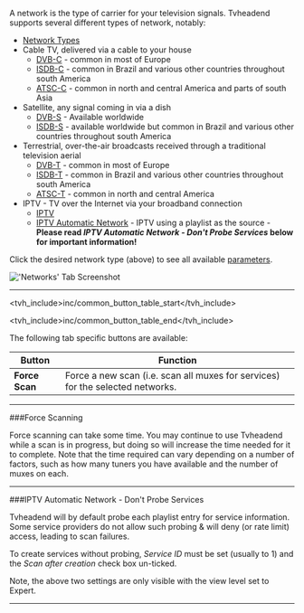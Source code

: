 A network is the type of carrier for your television signals. Tvheadend
supports several different types of network, notably:

* [Network Types](class/mpegts_network)
 * Cable TV, delivered via a cable to your house
   - [DVB-C](class/dvb_network_dvbc) - common in most of Europe
   - [ISDB-C](class/dvb_network_isdb_c) - common in Brazil and various other countries throughout south America
   - [ATSC-C](class/dvb_network_atsc_c) - common in north and central America and parts of south Asia
 * Satellite, any signal coming in via a dish
   - [DVB-S](class/dvb_network_dvbs) - Available worldwide
   - [ISDB-S](class/dvb_network_isdb_s) - available worldwide but common in Brazil and various other countries throughout south America
 * Terrestrial, over-the-air broadcasts received through a traditional television aerial
   - [DVB-T](class/dvb_network_dvbt) - common in most of Europe
   - [ISDB-T](class/dvb_network_isdb_t) - common in Brazil and various other countries throughout south America
   - [ATSC-T](class/dvb_network_atsc_t) - common in north and central America
 * IPTV - TV over the Internet via your broadband connection
   - [IPTV](class/iptv_network)
   - [IPTV Automatic Network](class/iptv_auto_network) - IPTV using a playlist as the source - **Please read *IPTV Automatic Network - Don't Probe Services* below for important information!**  
  
Click the desired network type (above) to see all available 
[parameters](#items).

!['Networks' Tab Screenshot](static/img/doc/mpegts_network/tab.png)

---

<tvh_include>inc/common_button_table_start</tvh_include>

<tvh_include>inc/common_button_table_end</tvh_include>

The following tab specific buttons are available: 

Button         | Function
---------------|---------
**Force Scan** | Force a new scan (i.e. scan all muxes for services) for the selected networks.

---

###Force Scanning

Force scanning can take some time. You may continue to use Tvheadend 
while a scan is in progress, but doing so will increase the time needed 
for it to complete. Note that the time required can vary depending on a 
number of factors, such as how many tuners you have available and the 
number of muxes on each.

---

###IPTV Automatic Network - Don't Probe Services

Tvheadend will by default probe each playlist entry for service information. 
Some service providers do not allow such probing & will deny (or rate 
limit) access, leading to scan failures. 

To create services without probing, *Service ID* must be set 
(usually to 1) and the *Scan after creation* check box un-ticked. 

Note, the above two settings are only visible with the view level set to 
Expert.

---
